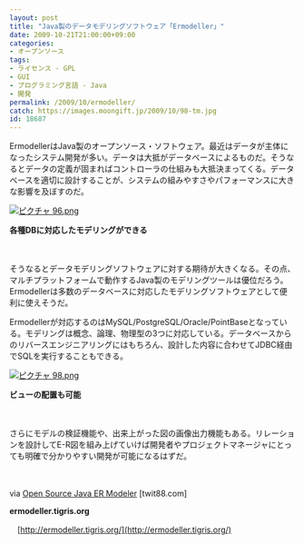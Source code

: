 ```yaml
---
layout: post
title: "Java製のデータモデリングソフトウェア「Ermodeller」"
date: 2009-10-21T21:00:00+09:00
categories:
- オープンソース
tags: 
- ライセンス - GPL
- GUI
- プログラミング言語 - Java
- 開発
permalink: /2009/10/ermodeller/
catch: https://images.moongift.jp/2009/10/98-tm.jpg
id: 18687
---
```

ErmodellerはJava製のオープンソース・ソフトウェア。最近はデータが主体になったシステム開発が多い。データは大抵がデータベースによるものだ。そうなるとデータの定義が固まればコントローラの仕組みも大抵決まってくる。データベースを適切に設計することが、システムの組みやすさやパフォーマンスに大きな影響を及ぼすのだ。

  

[![ピクチャ 96.png](https://images.moongift.jp/2009/10/96-tm.jpg)](https://images.moongift.jp/2009/10/96.png)  
  
**各種DBに対応したモデリングができる**

  

　

  

そうなるとデータモデリングソフトウェアに対する期待が大きくなる。その点、マルチプラットフォームで動作するJava製のモデリングツールは優位だろう。Ermodellerは多数のデータベースに対応したモデリングソフトウェアとして便利に使えそうだ。

  
  
<!--more-->

Ermodellerが対応するのはMySQL/PostgreSQL/Oracle/PointBaseとなっている。モデリングは概念、論理、物理型の3つに対応している。データベースからのリバースエンジニアリングにはもちろん、設計した内容に合わせてJDBC経由でSQLを実行することもできる。

  

[![ピクチャ 98.png](https://images.moongift.jp/2009/10/98-tm.jpg)](https://images.moongift.jp/2009/10/98.png)  
  
**ビューの配置も可能**

  

　

  

さらにモデルの検証機能や、出来上がった図の画像出力機能もある。リレーションを設計してE-R図を組み上げていけば開発者やプロジェクトマネージャにとっても明確で分かりやすい開発が可能になるはずだ。

  

　

  

via [Open Source Java ER Modeler](http://twit88.com/blog/2009/10/13/open-source-java-er-modeler/) [twit88.com]

  

**ermodeller.tigris.org**  
  
　[http://ermodeller.tigris.org/](http://ermodeller.tigris.org/)

  
